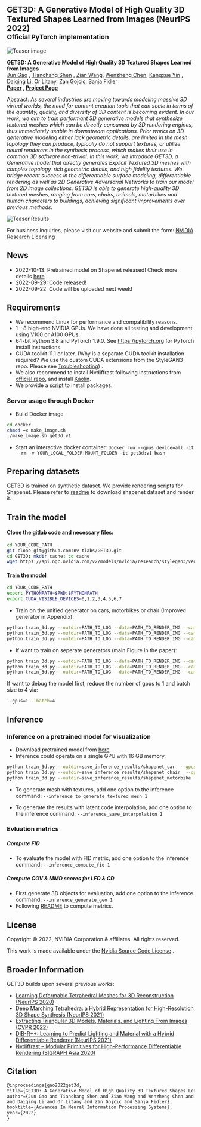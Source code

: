## GET3D: A Generative Model of High Quality 3D Textured Shapes Learned from Images (NeurIPS 2022)<br><sub>Official PyTorch implementation </sub>

![Teaser image](./docs/assets/get3d_model.png)

**GET3D: A Generative Model of High Quality 3D Textured Shapes Learned from Images**<br>
[Jun Gao](http://www.cs.toronto.edu/~jungao/)
, [Tianchang Shen](http://www.cs.toronto.edu/~shenti11/)
, [Zian Wang](http://www.cs.toronto.edu/~zianwang/),
[Wenzheng Chen](http://www.cs.toronto.edu/~wenzheng/), [Kangxue Yin](https://kangxue.org/)
, [Daiqing Li](https://scholar.google.ca/citations?user=8q2ISMIAAAAJ&hl=en),
[Or Litany](https://orlitany.github.io/), [Zan Gojcic](https://zgojcic.github.io/),
[Sanja Fidler](https://www.cs.toronto.edu/~fidler/) <br>
**[Paper](https://nv-tlabs.github.io/GET3D/assets/paper.pdf)
, [Project Page](https://nv-tlabs.github.io/GET3D/)**

Abstract: *As several industries are moving towards modeling massive 3D virtual worlds,
the need for content creation tools that can scale in terms of the quantity, quality, and
diversity of 3D content is becoming evident. In our work, we aim to train performant 3D
generative models that synthesize textured meshes which can be directly consumed by 3D
rendering engines, thus immediately usable in downstream applications. Prior works on 3D
generative modeling either lack geometric details, are limited in the mesh topology they
can produce, typically do not support textures, or utilize neural renderers in the
synthesis process, which makes their use in common 3D software non-trivial. In this work,
we introduce GET3D, a Generative model that directly generates Explicit Textured 3D meshes
with complex topology, rich geometric details, and high fidelity textures. We bridge
recent success in the differentiable surface modeling, differentiable rendering as well as
2D Generative Adversarial Networks to train our model from 2D image collections. GET3D is
able to generate high-quality 3D textured meshes, ranging from cars, chairs, animals,
motorbikes and human characters to buildings, achieving significant improvements over
previous methods.*

![Teaser Results](./docs/assets/teaser_result.jpg)

For business inquiries, please visit our website and submit the
form: [NVIDIA Research Licensing](https://www.nvidia.com/en-us/research/inquiries/)

## News

- 2022-10-13: Pretrained model on Shapenet released! Check more details [here](./pretrained_model)
- 2022-09-29: Code released!
- 2022-09-22: Code will be uploaded next week!

## Requirements

* We recommend Linux for performance and compatibility reasons.
* 1 &ndash; 8 high-end NVIDIA GPUs. We have done all testing and development using V100 or A100
  GPUs.
* 64-bit Python 3.8 and PyTorch 1.9.0. See https://pytorch.org for PyTorch install
  instructions.
* CUDA toolkit 11.1 or later.  (Why is a separate CUDA toolkit installation required? We
  use the custom CUDA extensions from the StyleGAN3 repo. Please
  see [Troubleshooting](https://github.com/NVlabs/stylegan3/blob/main/docs/troubleshooting.md#why-is-cuda-toolkit-installation-necessary))
  .
* We also recommend to install Nvdiffrast following instructions
  from [official repo](https://github.com/NVlabs/nvdiffrast), and
  install [Kaolin](https://github.com/NVIDIAGameWorks/kaolin).
* We provide a [script](./install_get3d.sh) to install packages.

### Server usage through Docker

- Build Docker image

```bash
cd docker
chmod +x make_image.sh
./make_image.sh get3d:v1
```

- Start an interactive docker
  container: `docker run --gpus device=all -it --rm -v YOUR_LOCAL_FOLDER:MOUNT_FOLDER -it get3d:v1 bash`

## Preparing datasets

GET3D is trained on synthetic dataset. We provide rendering scripts for Shapenet. Please
refer to [readme](./render_shapenet_data/README.md) to download shapenet dataset and
render it.

## Train the model

#### Clone the gitlab code and necessary files:

```bash
cd YOUR_CODE_PATH
git clone git@github.com:nv-tlabs/GET3D.git
cd GET3D; mkdir cache; cd cache
wget https://api.ngc.nvidia.com/v2/models/nvidia/research/stylegan3/versions/1/files/metrics/inception-2015-12-05.pkl
```

#### Train the model

```bash
cd YOUR_CODE_PATH 
export PYTHONPATH=$PWD:$PYTHONPATH
export CUDA_VISIBLE_DEVICES=0,1,2,3,4,5,6,7
```

- Train on the unified generator on cars, motorbikes or chair (Improved generator in
  Appendix):

```bash
python train_3d.py --outdir=PATH_TO_LOG --data=PATH_TO_RENDER_IMG --camera_path PATH_TO_RENDER_CAMERA --gpus=8 --batch=32 --gamma=40 --data_camera_mode shapenet_car  --dmtet_scale 1.0  --use_shapenet_split 1  --one_3d_generator 1  --fp32 0
python train_3d.py --outdir=PATH_TO_LOG --data=PATH_TO_RENDER_IMG --camera_path PATH_TO_RENDER_CAMERA --gpus=8 --batch=32 --gamma=80 --data_camera_mode shapenet_motorbike  --dmtet_scale 1.0  --use_shapenet_split 1  --one_3d_generator 1  --fp32 0
python train_3d.py --outdir=PATH_TO_LOG --data=PATH_TO_RENDER_IMG --camera_path PATH_TO_RENDER_CAMERA --gpus=8 --batch=32 --gamma=400 --data_camera_mode shapenet_chair  --dmtet_scale 0.8  --use_shapenet_split 1  --one_3d_generator 1  --fp32 0
```

- If want to train on seperate generators (main Figure in the paper):

```bash
python train_3d.py --outdir=PATH_TO_LOG --data=PATH_TO_RENDER_IMG --camera_path PATH_TO_RENDER_CAMERA --gpus=8 --batch=32 --gamma=40 --data_camera_mode shapenet_car  --dmtet_scale 1.0  --use_shapenet_split 1  --one_3d_generator 0
python train_3d.py --outdir=PATH_TO_LOG --data=PATH_TO_RENDER_IMG --camera_path PATH_TO_RENDER_CAMERA --gpus=8 --batch=32 --gamma=80 --data_camera_mode shapenet_motorbike  --dmtet_scale 1.0  --use_shapenet_split 1  --one_3d_generator 0
python train_3d.py --outdir=PATH_TO_LOG --data=PATH_TO_RENDER_IMG --camera_path PATH_TO_RENDER_CAMERA --gpus=8 --batch=32 --gamma=3200 --data_camera_mode shapenet_chair  --dmtet_scale 0.8  --use_shapenet_split 1  --one_3d_generator 0
```

If want to debug the model first, reduce the number of gpus to 1 and batch size to 4 via:

```bash
--gpus=1 --batch=4
```

## Inference

### Inference on a pretrained model for visualization

- Download pretrained model from [here](https://drive.google.com/drive/folders/1oJ-FmyVYjIwBZKDAQ4N1EEcE9dJjumdW?usp=sharing).
- Inference could operate on a single GPU with 16 GB memory.

```bash
python train_3d.py --outdir=save_inference_results/shapenet_car  --gpus=1 --batch=4 --gamma=40 --data_camera_mode shapenet_car  --dmtet_scale 1.0  --use_shapenet_split 1  --one_3d_generator 1  --fp32 0 --inference_vis 1 --resume_pretrain MODEL_PATH
python train_3d.py --outdir=save_inference_results/shapenet_chair  --gpus=1 --batch=4 --gamma=40 --data_camera_mode shapenet_chair  --dmtet_scale 0.8  --use_shapenet_split 1  --one_3d_generator 1  --fp32 0 --inference_vis 1 --resume_pretrain MODEL_PATH
python train_3d.py --outdir=save_inference_results/shapenet_motorbike  --gpus=1 --batch=4 --gamma=40 --data_camera_mode shapenet_motorbike  --dmtet_scale 1.0  --use_shapenet_split 1  --one_3d_generator 1  --fp32 0 --inference_vis 1 --resume_pretrain MODEL_PATH
```

- To generate mesh with textures, add one option to the inference
  command: `--inference_to_generate_textured_mesh 1`

- To generate the results with latent code interpolation, add one option to the inference
  command: `--inference_save_interpolation 1`

### Evluation metrics

##### Compute FID

- To evaluate the model with FID metric, add one option to the inference
  command: `--inference_compute_fid 1`

##### Compute COV & MMD scores for LFD & CD

- First generate 3D objects for evaluation, add one option to the inference
  command: `--inference_generate_geo 1`
- Following [README](./evaluation_scripts/README.md) to compute metrics.

## License

Copyright &copy; 2022, NVIDIA Corporation & affiliates. All rights reserved.

This work is made available under
the [Nvidia Source Code License](https://github.com/nv-tlabs/GET3D/blob/master/LICENSE.txt)
.

## Broader Information

GET3D builds upon several previous works:

- [Learning Deformable Tetrahedral Meshes for 3D Reconstruction (NeurIPS 2020)](https://nv-tlabs.github.io/DefTet/)
- [Deep Marching Tetrahedra: a Hybrid Representation for High-Resolution 3D Shape Synthesis (NeurIPS 2021)](https://nv-tlabs.github.io/DMTet/)
- [Extracting Triangular 3D Models, Materials, and Lighting From Images (CVPR 2022)](https://nvlabs.github.io/nvdiffrec/)
- [DIB-R++: Learning to Predict Lighting and Material with a Hybrid Differentiable Renderer (NeurIPS 2021)](https://nv-tlabs.github.io/DIBRPlus/)
- [Nvdiffrast – Modular Primitives for High-Performance Differentiable Rendering (SIGRAPH Asia 2020)](https://nvlabs.github.io/nvdiffrast/)

## Citation

```latex
@inproceedings{gao2022get3d,
title={GET3D: A Generative Model of High Quality 3D Textured Shapes Learned from Images},
author={Jun Gao and Tianchang Shen and Zian Wang and Wenzheng Chen and Kangxue Yin
and Daiqing Li and Or Litany and Zan Gojcic and Sanja Fidler},
booktitle={Advances In Neural Information Processing Systems},
year={2022}
}
```
